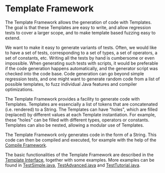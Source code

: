 # Template Framework
The Template Framework allows the generation of code with Templates. The goal is that these Templates are easy to write, and allow regression tests to cover a larger scope, and to make template based fuzzing easy to extend.

We want to make it easy to generate variants of tests. Often, we would like to have a set of tests, corresponding to a set of types, a set of operators, a set of constants, etc. Writing all the tests by hand is cumbersome or even impossible. When generating such tests with scripts, it would be preferable if the code generation happens automatically, and the generator script was checked into the code base. Code generation can go beyond simple regression tests, and one might want to generate random code from a list of possible templates, to fuzz individual Java features and compiler optimizations.

The Template Framework provides a facility to generate code with Templates. Templates are essencially a list of tokens that are concatenated (i.e. rendered) to a String. The Templates can have "holes", which are filled (replaced) by different values at each Template instantiation. For example, these "holes" can be filled with different types, operators or constants. Templates can also be nested, allowing a modular use of Templates.

The Template Framework only generates code in the form of a String. This code can then be compiled and executed, for example with the help of the [Compile Framework](../compile_framework/README.md).

The basic functionalities of the Template Framework are described in the [Template Interface](./Template.java), together with some examples. More examples can be found in [TestSimple.java](../../../testlibrary_tests/template_framework/examples/TestSimple.java), [TestAdvanced.java](../../../testlibrary_tests/template_framework/examples/TestAdvanced.java) and [TestTutorial.java](../../../testlibrary_tests/template_framework/examples/TestTutorial.java).
